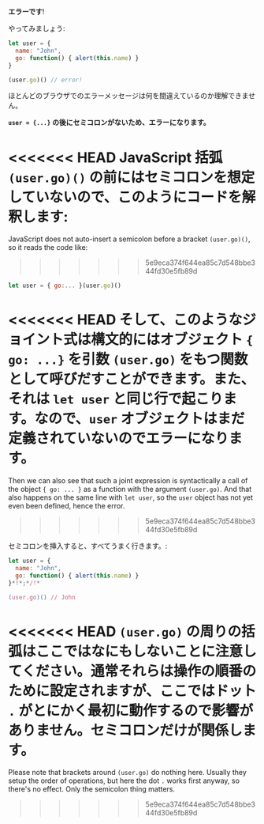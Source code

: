 **エラーです**!

やってみましょう:

```js run
let user = {
  name: "John",
  go: function() { alert(this.name) }
}

(user.go)() // error!
```

ほとんどのブラウザでのエラーメッセージは何を間違えているのか理解できません。

**`user = {...}` の後にセミコロンがないため、エラーになります。**

<<<<<<< HEAD
JavaScript 括弧 `(user.go)()` の前にはセミコロンを想定していないので、このようにコードを解釈します:
=======
JavaScript does not auto-insert a semicolon before a bracket `(user.go)()`, so it reads the code like:
>>>>>>> 5e9eca374f644ea85c7d548bbe344fd30e5fb89d

```js no-beautify
let user = { go:... }(user.go)()
```

<<<<<<< HEAD
そして、このようなジョイント式は構文的にはオブジェクト `{ go: ...}` を引数 `(user.go)` をもつ関数として呼びだすことができます。また、それは `let user` と同じ行で起こります。なので、`user` オブジェクトはまだ定義されていないのでエラーになります。
=======
Then we can also see that such a joint expression is syntactically a call of the object `{ go: ... }` as a function with the argument `(user.go)`. And that also happens on the same line with `let user`, so the `user` object has not yet even been defined, hence the error.
>>>>>>> 5e9eca374f644ea85c7d548bbe344fd30e5fb89d

セミコロンを挿入すると、すべてうまく行きます。:

```js run
let user = {
  name: "John",
  go: function() { alert(this.name) }
}*!*;*/!*

(user.go)() // John
```

<<<<<<< HEAD
`(user.go)` の周りの括弧はここではなにもしないことに注意してください。通常それらは操作の順番のために設定されますが、ここではドット `.` がとにかく最初に動作するので影響がありません。セミコロンだけが関係します。
=======
Please note that brackets around `(user.go)` do nothing here. Usually they setup the order of operations, but here the dot `.` works first anyway, so there's no effect. Only the semicolon thing matters.
>>>>>>> 5e9eca374f644ea85c7d548bbe344fd30e5fb89d
